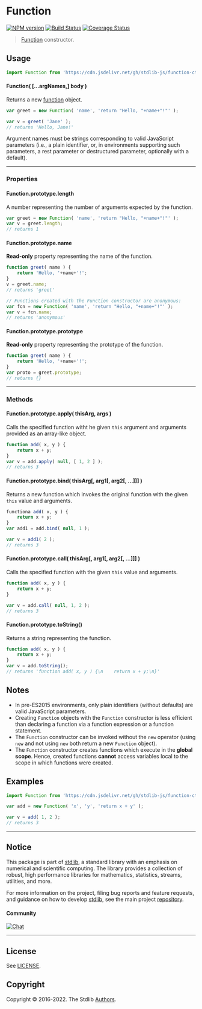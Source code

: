 <!--

@license Apache-2.0

Copyright (c) 2022 The Stdlib Authors.

Licensed under the Apache License, Version 2.0 (the "License");
you may not use this file except in compliance with the License.
You may obtain a copy of the License at

   http://www.apache.org/licenses/LICENSE-2.0

Unless required by applicable law or agreed to in writing, software
distributed under the License is distributed on an "AS IS" BASIS,
WITHOUT WARRANTIES OR CONDITIONS OF ANY KIND, either express or implied.
See the License for the specific language governing permissions and
limitations under the License.

-->

# Function

[![NPM version][npm-image]][npm-url] [![Build Status][test-image]][test-url] [![Coverage Status][coverage-image]][coverage-url] <!-- [![dependencies][dependencies-image]][dependencies-url] -->

> [Function][mdn-function] constructor.

<!-- Section to include introductory text. Make sure to keep an empty line after the intro `section` element and another before the `/section` close. -->

<section class="intro">

</section>

<!-- /.intro -->

<!-- Package usage documentation. -->



<section class="usage">

## Usage

```javascript
import Function from 'https://cdn.jsdelivr.net/gh/stdlib-js/function-ctor@deno/mod.js';
```

#### Function( \[...argNames,] body )

Returns a new [function][mdn-function] object.

```javascript
var greet = new Function( 'name', 'return "Hello, "+name+"!"' );

var v = greet( 'Jane' );
// returns 'Hello, Jane!'
```

Argument names must be strings corresponding to valid JavaScript parameters (i.e., a plain identifier, or, in environments supporting such parameters, a rest parameter or destructured parameter, optionally with a default).

* * *

### Properties

<a name="prop-length"></a>

#### Function.prototype.length

A number representing the number of arguments expected by the function.

```javascript
var greet = new Function( 'name', 'return "Hello, "+name+"!"' );
var v = greet.length;
// returns 1
```

<a name="prop-name"></a>

#### Function.prototype.name

**Read-only** property representing the name of the function.

```javascript
function greet( name ) {
    return 'Hello, '+name+'!';
}
v = greet.name;
// returns 'greet'

// Functions created with the Function constructor are anonymous:
var fcn = new Function( 'name', 'return "Hello, "+name+"!"' );
var v = fcn.name;
// returns 'anonymous'
```

<a name="prop-prototype"></a>

#### Function.prototype.prototype

**Read-only** property representing the prototype of the function.

```javascript
function greet( name ) {
    return 'Hello, '+name+'!';
}
var proto = greet.prototype;
// returns {}
```

* * *

### Methods

<a name="method-apply"></a>

#### Function.prototype.apply( thisArg, args )

Calls the specified function witht he given `this` argument and arguments provided as an array-like object.

```javascript
function add( x, y ) {
    return x + y;
}
var v = add.apply( null, [ 1, 2 ] );
// returns 3
```

<a name="method-bind"></a>

#### Function.prototype.bind( thisArg\[, arg1\[, arg2\[, ...]]] )

Returns a new function which invokes the original function with the given `this` value and arguments.

```javascript
functiona add( x, y ) {
    return x + y;
}
var add1 = add.bind( null, 1 );

var v = add1( 2 );
// returns 3
```

<a name="method-call"></a>

#### Function.prototype.call( thisArg\[, arg1\[, arg2\[, ...]]] )

Calls the specified function with the given `this` value and arguments.

```javascript
function add( x, y ) {
    return x + y;
}

var v = add.call( null, 1, 2 );
// returns 3
```

<a name="method-to-string"></a>

#### Function.prototype.toString()

Returns a string representing the function.

```javascript
function add( x, y ) {
    return x + y;
}
var v = add.toString();
// returns 'function add( x, y ) {\n    return x + y;\n}'
```

</section>

<!-- /.usage -->

<!-- Package usage notes. Make sure to keep an empty line after the `section` element and another before the `/section` close. -->

<section class="notes">

## Notes

-   In pre-ES2015 environments, only plain identifiers (without defaults) are valid JavaScript parameters.
-   Creating `Function` objects with the `Function` constructor is less efficient than declaring a function via a function expression or a function statement.
-   The `Function` constructor can be invoked without the `new` operator (using `new` and not using `new` both return a new `Function` object).
-   The `Function` constructor creates functions which execute in the **global scope**. Hence, created functions **cannot** access variables local to the scope in which functions were created.  

</section>

<!-- /.notes -->

<!-- Package usage examples. -->

<section class="examples">

## Examples

<!-- eslint no-undef: "error" -->

```javascript
import Function from 'https://cdn.jsdelivr.net/gh/stdlib-js/function-ctor@deno/mod.js';

var add = new Function( 'x', 'y', 'return x + y' );

var v = add( 1, 2 );
// returns 3
```

</section>

<!-- /.examples -->

<!-- Section to include cited references. If references are included, add a horizontal rule *before* the section. Make sure to keep an empty line after the `section` element and another before the `/section` close. -->

<section class="references">

</section>

<!-- /.references -->

<!-- Section for related `stdlib` packages. Do not manually edit this section, as it is automatically populated. -->

<section class="related">

</section>

<!-- /.related -->

<!-- Section for all links. Make sure to keep an empty line after the `section` element and another before the `/section` close. -->


<section class="main-repo" >

* * *

## Notice

This package is part of [stdlib][stdlib], a standard library with an emphasis on numerical and scientific computing. The library provides a collection of robust, high performance libraries for mathematics, statistics, streams, utilities, and more.

For more information on the project, filing bug reports and feature requests, and guidance on how to develop [stdlib][stdlib], see the main project [repository][stdlib].

#### Community

[![Chat][chat-image]][chat-url]

---

## License

See [LICENSE][stdlib-license].


## Copyright

Copyright &copy; 2016-2022. The Stdlib [Authors][stdlib-authors].

</section>

<!-- /.stdlib -->

<!-- Section for all links. Make sure to keep an empty line after the `section` element and another before the `/section` close. -->

<section class="links">

[npm-image]: http://img.shields.io/npm/v/@stdlib/function-ctor.svg
[npm-url]: https://npmjs.org/package/@stdlib/function-ctor

[test-image]: https://github.com/stdlib-js/function-ctor/actions/workflows/test.yml/badge.svg?branch=main
[test-url]: https://github.com/stdlib-js/function-ctor/actions/workflows/test.yml?query=branch:main

[coverage-image]: https://img.shields.io/codecov/c/github/stdlib-js/function-ctor/main.svg
[coverage-url]: https://codecov.io/github/stdlib-js/function-ctor?branch=main

<!--

[dependencies-image]: https://img.shields.io/david/stdlib-js/function-ctor.svg
[dependencies-url]: https://david-dm.org/stdlib-js/function-ctor/main

-->

[chat-image]: https://img.shields.io/gitter/room/stdlib-js/stdlib.svg
[chat-url]: https://gitter.im/stdlib-js/stdlib/

[stdlib]: https://github.com/stdlib-js/stdlib

[stdlib-authors]: https://github.com/stdlib-js/stdlib/graphs/contributors

[umd]: https://github.com/umdjs/umd
[es-module]: https://developer.mozilla.org/en-US/docs/Web/JavaScript/Guide/Modules

[deno-url]: https://github.com/stdlib-js/function-ctor/tree/deno
[umd-url]: https://github.com/stdlib-js/function-ctor/tree/umd
[esm-url]: https://github.com/stdlib-js/function-ctor/tree/esm
[branches-url]: https://github.com/stdlib-js/function-ctor/blob/main/branches.md

[stdlib-license]: https://raw.githubusercontent.com/stdlib-js/function-ctor/main/LICENSE

[mdn-function]: https://developer.mozilla.org/en-US/docs/Web/JavaScript/Reference/Global_Objects/Function

</section>

<!-- /.links -->
